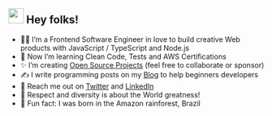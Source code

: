 <h2><img height="30px" width="30px" src="https://camo.githubusercontent.com/e8e7b06ecf583bc040eb60e44eb5b8e0ecc5421320a92929ce21522dbc34c891/68747470733a2f2f6d656469612e67697068792e636f6d2f6d656469612f6876524a434c467a6361737252346961377a2f67697068792e676966"></img> Hey folks!</h2> 

- 👨‍💻 I’m a Frontend Software Engineer in love to build creative Web products with JavaScript / TypeScript and Node.js
- 👊 Now I’m learning Clean Code, Tests and AWS Certifications
- ✨ I’m creating [Open Source Projects](https://github.com/sponsors/lucasm) (feel free to collaborate or sponsor)
- ✍️ I write programming posts on my [Blog](https://dev.to/lucasm) to help beginners developers
- 💬 Reach me out on [Twitter](https://twitter.com/lucasmezs) and [LinkedIn](https://linkedin.com/in/lucasmezs)
- 🤝 Respect and diversity is about the World greatness!
- 🤍 Fun fact: I was born in the Amazon rainforest, Brazil

